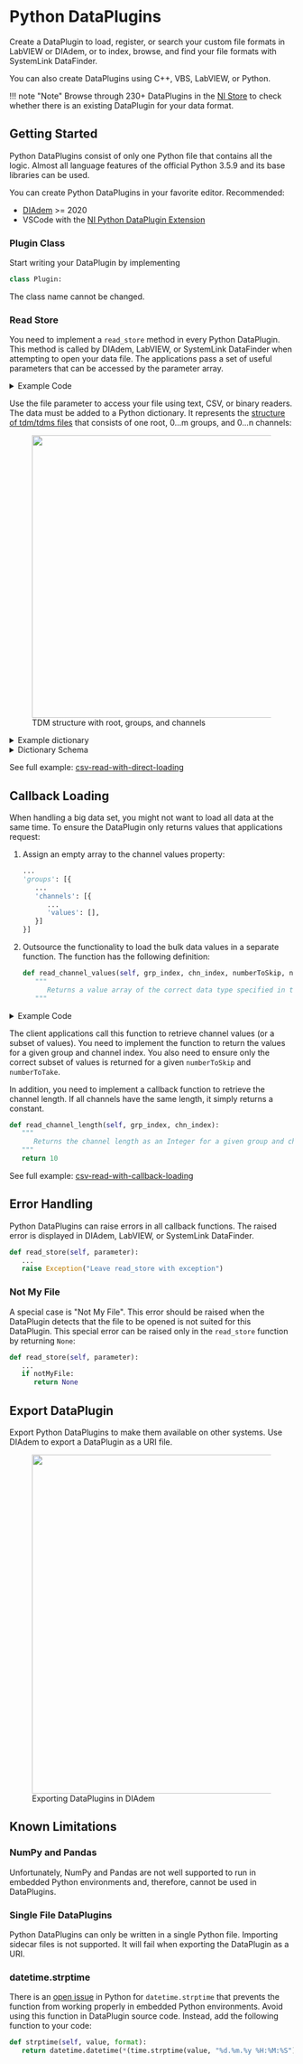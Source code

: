 # Python DataPlugins

Create a DataPlugin to load, register, or search your custom file formats in LabVIEW or DIAdem, or to index, browse, and find your file formats with SystemLink DataFinder.

You can also create DataPlugins using C++, VBS, LabVIEW, or Python.

!!! note "Note"
    Browse through 230+ DataPlugins in the [NI Store](https://search.ni.com/nisearch/app/main/p/ap/global/lang/en/pg/1/sn/ssnav:dpl/) to check whether there is an existing DataPlugin for your data format.

## Getting Started

Python DataPlugins consist of only one Python file that contains all the logic. Almost all language features of the official Python 3.5.9 and its base libraries can be used.

You can create Python DataPlugins in your favorite editor. Recommended:

- [DIAdem](https://www.ni.com/en-us/shop/data-acquisition-and-control/application-software-for-data-acquisition-and-control-category/what-is-diadem.html) >= 2020
- VSCode with the [NI Python DataPlugin Extension](https://github.com/ni/vscode-ni-python-dataplugins)

### Plugin Class

Start writing your DataPlugin by implementing

```python
class Plugin:
```

The class name cannot be changed.

### Read Store

You need to implement a `read_store` method in every Python DataPlugin. This method is called by DIAdem, LabVIEW, or SystemLink DataFinder when attempting to open your data file. The applications pass a set of useful parameters that can be accessed by the parameter array.

<!-- markdownlint-disable -->
<details>
<summary>Example Code</summary>
<!-- markdownlint-enable -->

```python
import datetime
import os
from pathlib import Path
def read_store(self, parameter):
   """
      Reads data file and returns a Python dictionary
      that contains groups and channels in a TDM-like structure.
   """

   # String: Contains the absolute path to the data file
   file_path = os.path.realpath(parameter["file"])
   # Boolean: Denotes whether data file was accessed by SystemLink DataFinder
   # => the bulk data was not touched. 
   is_datafinder_indexer = parameter["datafinder"]

   tdm_tree = {
      "author": "NI",
      "description": "File containing a json dict read by Python plugin",
      "groups": [{
            "name": "Group_1",
            "description": "First group",
            "channels": [{
               "name": "Index",
               "description": "",
               "info": "Going up",
               "unit_string": "s",
               "type": "DataTypeChnFloat64",
               "values": [1, 2, 3]
            }, {
               "name": "Vals_1",
               "description": "",
               "unit_string": "km/h",
               "type": "DataTypeChnFloat64",
               "values": [1.1, 2.1, 3.1]
            }, {
               "name": "Vals_2",
               "description": "",
               "unit_string": "km/h",
               "type": "DataTypeChnFloat64",
               "values": [1.2, 2.2, 3.2]
            }, {
               "name": "Str_1",
               "description": "",
               "type": "DataTypeChnString",
               "values": ["abc", "def", "hij"]
            }]
      }, {
            "name": "Group_2",
            "description": "First group",
            "channels": [{
               "name": "Index",
               "description": "",
               "info": "Going up",
               "unit_string": "s",
               "type": "DataTypeChnFloat64",
               "values": [1, 2, 3, 4]
            }
            ]
      }]
   }

   return {Path(file_path).stem: tdm_tree}
```

</details>

Use the file parameter to access your file using text, CSV, or binary readers.
The data must be added to a Python dictionary. It represents the
[structure of tdm/tdms files](https://www.ni.com/en-us/support/documentation/supplemental/06/the-ni-tdms-file-format.html)
that consists of one root, 0...m groups, and 0...n channels:

<figure>
   <img src="../../img/pydp-tdm_structure.png" width="500" />
   <figcaption>TDM structure with root, groups, and channels</figcaption>
</figure>

<!-- markdownlint-disable -->
<details>
<summary>Example dictionary</summary>
<!-- markdownlint-enable -->

```python
self.tdm_tree = {
   "author": "NI",
   "description": "Example file",
   "groups": [{
         "name": "Example",
         "description": "First group",
         "time": datetime.datetime(2020, 2, 11, 15, 31, 59, 342380),
         "channels": [{
            "name": "Channel_0",
            "description": "",
            "values": [1.2, 1.3, 1.4],
            "info": "Time in seconds",
            "type": "DataTypeChnFloat64"
         }, {
            "name": "Channel_1",
            "description": "",
            "values": [10, 11, 12],
            "unit_string": "km/h",
            "type": "DataTypeChnFloat64"
         }]
   }]
}

file_path = os.path.realpath(parameter["file"])
return {Path(file_path).stem: self.tdm_tree}
```

</details>

<!-- markdownlint-disable -->
<details>
<summary>Dictionary Schema</summary>
<!-- markdownlint-enable -->

```python
import datetime
from schema import And, Schema

Schema({
      Optional('author'): str,
      Optional('description'): str,
      'groups': [{
         'name': str,
         Optional('description'): str,
         Optional('time'): datetime.datetime,
         'channels': [{
            'name': str,
            Optional('description'): str,
            'values': list,
            Optional('unit_string'): str,
            'type': And(str, lambda s: s in (
               'DataTypeChnFloat32',
               'DataTypeChnFloat64',
               'DataTypeChnString',
               'DataTypeChnDate',
               'DataTypeChnUInt8',
               'DataTypeChnInt16',
               'DataTypeChnInt32',
               'DataTypeChnInt64'))
            }]
      }]}, ignore_extra_keys=True)
```

All additional "extra keys" will show up as custom properties in DIAdem, Labview,
or SystemLink DataFinder.

</details>

See full example: [csv-read-with-direct-loading](https://github.com/ni/systemlink-operations-handbook/tree/master/examples/python-dataplugin-examples/csv-read-with-direct-loading)

## Callback Loading

When handling a big data set, you might not want to load all data at the same time.
To ensure the DataPlugin only returns values that applications request:

   1. Assign an empty array to the channel values property:

      ```python
      ...
      'groups': [{
         ...
         'channels': [{
            ...
            'values': [],
         }]
      }]
      ```

   1. Outsource the functionality to load the bulk data values in a separate function.
   The function has the following definition:

      ```python
      def read_channel_values(self, grp_index, chn_index, numberToSkip, numberToTake):
         """
            Returns a value array of the correct data type specified in the TDM dictionary
         """
      ```

<!-- markdownlint-disable -->
<details>
<summary>Example Code</summary>
<!-- markdownlint-enable -->

```python
def read_channel_values(self, grp_index, chn_index, numberToSkip, numberToTake):
   dataType = self.tdm_tree["groups"][grp_index]["channels"][chn_index]["type"]
   values = []
   for row in self.data:
      value = row[self.channelNames[chn_index]]
      values.append(value)
   return values[numberToSkip:numberToTake+numberToSkip]
```

</details>

The client applications call this function to retrieve channel values (or
a subset of values). You need to implement the function to return the
values for a given group and channel index. You also need to ensure only the
correct subset of values is returned for a given `numberToSkip` and `numberToTake`.

In addition, you need to implement a callback function to retrieve the channel
length. If all channels have the same length, it simply returns a constant.

```python
def read_channel_length(self, grp_index, chn_index):
   """
      Returns the channel length as an Integer for a given group and channel index
   """
   return 10
```

See full example: [csv-read-with-callback-loading](https://github.com/ni/systemlink-operations-handbook/tree/master/examples/python-dataplugin-examples/csv-read-with-callback-loading)

## Error Handling

Python DataPlugins can raise errors in all callback functions. The raised error
is displayed in DIAdem, LabVIEW, or SystemLink DataFinder.

```python
def read_store(self, parameter):
   ...
   raise Exception("Leave read_store with exception")
```

### Not My File

A special case is "Not My File". This error should be raised when the DataPlugin
detects that the file to be opened is not suited for this DataPlugin. This
special error can be raised only in the `read_store` function by returning `None`:

```python
def read_store(self, parameter):
   ...
   if notMyFile:
      return None
```

## Export DataPlugin

Export Python DataPlugins to make them available on other systems. Use DIAdem to
export a DataPlugin as a URI file.

<figure>
   <img src="../../img/pydp-diadem_export.png" width="600" />
   <figcaption>Exporting DataPlugins in DIAdem</figcaption>
</figure>

## Known Limitations

### NumPy and Pandas

Unfortunately, NumPy and Pandas are not well supported to run in embedded Python
environments and, therefore, cannot be used in DataPlugins.

### Single File DataPlugins

Python DataPlugins can only be written in a single Python file. Importing sidecar
files is not supported. It will fail when exporting the DataPlugin as a URI.

### datetime.strptime

There is an [open issue](https://bugs.python.org/issue27400) in Python for
`datetime.strptime` that prevents the function from working properly in embedded
Python environments. Avoid using this function in DataPlugin source code.
Instead, add the following function to your code:

```python
def strptime(self, value, format):
   return datetime.datetime(*(time.strptime(value, "%d.%m.%y %H:%M:%S")[0:6]))
```
